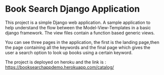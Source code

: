 # Book Search Django Application

This project is a simple Django web application.
A sample application to help understand the flow between the Model-View-Templates in a basic django framework.
The view files contain a function based generic views.

You can see three pages in the application, the first is the landing page,then the page containing all the keywords
and the final page which gives the user a search option to look up books using a certain keyword.


The project is deployed on heroku and the link is : https://booksearchappdemo.herokuapp.com/catalog/
